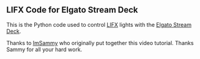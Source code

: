 ## LIFX Code for Elgato Stream Deck

This is the Python code used to control [LIFX](https://www.lifx.com/) lights with the [Elgato Stream Deck](https://www.elgato.com/en/gaming/stream-deck).

Thanks to [ImSammy](https://www.youtube.com/watch?v=UP3PQu4PlaY) who originally put together this video tutorial. Thanks Sammy for all your hard work.